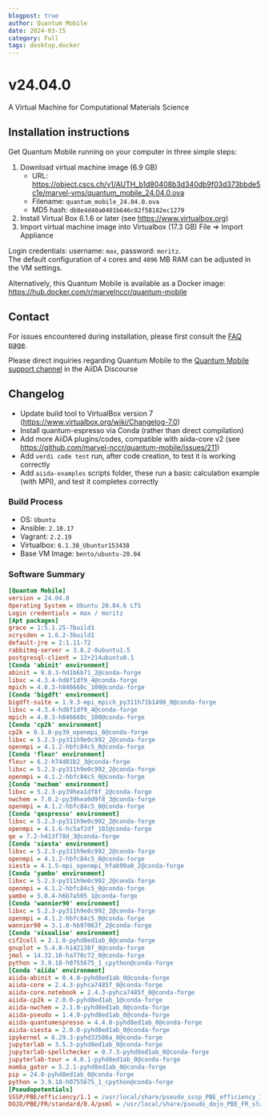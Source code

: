 ```yaml
---
blogpost: true
author: Quantum Mobile
date: 2024-03-15
category: Full
tags: desktop,docker
---
```


# v24.04.0

A Virtual Machine for Computational Materials Science

## Installation instructions

Get Quantum Mobile running on your computer in three simple steps:

 1. Download virtual machine image (6.9 GB)
    - URL: <https://object.cscs.ch/v1/AUTH_b1d80408b3d340db9f03d373bbde5c1e/marvel-vms/quantum_mobile_24.04.0.ova>
    - Filename: `quantum_mobile_24.04.0.ova`
    - MD5 hash: `db8e4d40a0401b646c02f58182ec1279`
 2. Install Virtual Box 6.1.6 or later (see <https://www.virtualbox.org>)
 3. Import virtual machine image into Virtualbox (17.3 GB)
    File => Import Appliance

Login credentials: username: `max`, password: `moritz`.  
The default configuration of `4` cores and `4096` MB RAM can be adjusted in the VM settings.

Alternatively, this Quantum Mobile is available as a Docker image: <https://hub.docker.com/r/marvelnccr/quantum-mobile>

## Contact

For issues encountered during installation, please first consult the [FAQ page](https://github.com/marvel-nccr/quantum-mobile/wiki/Frequently-Asked-Questions#virtualbox-installationstartup-issues).

Please direct inquiries regarding Quantum Mobile to the [Quantum Mobile support channel](https://aiida.discourse.group/c/quantum-mobile/) in the AiiDA Discourse

## Changelog

- Update build tool to VirtualBox version 7 (https://www.virtualbox.org/wiki/Changelog-7.0)
- Install quantum-espresso via Conda (rather than direct compilation)
- Add more AiiDA plugins/codes, compatible with aiida-core v2 (see <https://github.com/marvel-nccr/quantum-mobile/issues/211>)
- Add `verdi code test` run, after code creation, to test it is working correctly
- Add `aiida-examples` scripts folder, these run a basic calculation example (with MPI), and test it completes correctly

### Build Process

- OS: `Ubuntu`
- Ansible: `2.10.17`
- Vagrant: `2.2.19`
- Virtualbox: `6.1.38_Ubuntur153438`
- Base VM Image: `bento/ubuntu-20.04`

### Software Summary

```ini
[Quantum Mobile]
version = 24.04.0
Operating System = Ubuntu 20.04.6 LTS
Login credentials = max / moritz
[Apt packages]
grace = 1:5.1.25-7build1
xcrysden = 1.6.2-3build1
default-jre = 2:1.11-72
rabbitmq-server = 3.8.2-0ubuntu1.5
postgresql-client = 12+214ubuntu0.1
[Conda 'abinit' environment]
abinit = 9.8.3-hd1b6b71_2@conda-forge
libxc = 4.3.4-hd8f1df9_4@conda-forge
mpich = 4.0.3-h846660c_100@conda-forge
[Conda 'bigdft' environment]
bigdft-suite = 1.9.3-mpi_mpich_py311h71b1498_0@conda-forge
libxc = 4.3.4-hd8f1df9_4@conda-forge
mpich = 4.0.3-h846660c_100@conda-forge
[Conda 'cp2k' environment]
cp2k = 9.1.0-py39_openmpi_0@conda-forge
libxc = 5.2.3-py311h9e0c992_2@conda-forge
openmpi = 4.1.2-hbfc84c5_0@conda-forge
[Conda 'fleur' environment]
fleur = 6.2-h74d81b2_3@conda-forge
libxc = 5.2.3-py311h9e0c992_2@conda-forge
openmpi = 4.1.2-hbfc84c5_0@conda-forge
[Conda 'nwchem' environment]
libxc = 5.2.3-py39hea1df8f_2@conda-forge
nwchem = 7.0.2-py39hea0d9f8_3@conda-forge
openmpi = 4.1.2-hbfc84c5_0@conda-forge
[Conda 'qespresso' environment]
libxc = 5.2.3-py311h9e0c992_2@conda-forge
openmpi = 4.1.6-hc5af2df_101@conda-forge
qe = 7.2-h413f70d_3@conda-forge
[Conda 'siesta' environment]
libxc = 5.2.3-py311h9e0c992_2@conda-forge
openmpi = 4.1.2-hbfc84c5_0@conda-forge
siesta = 4.1.5-mpi_openmpi_hfab99a0_2@conda-forge
[Conda 'yambo' environment]
libxc = 5.2.3-py311h9e0c992_2@conda-forge
openmpi = 4.1.2-hbfc84c5_0@conda-forge
yambo = 5.0.4-h6b7a505_1@conda-forge
[Conda 'wannier90' environment]
libxc = 5.2.3-py311h9e0c992_2@conda-forge
openmpi = 4.1.2-hbfc84c5_0@conda-forge
wannier90 = 3.1.0-hb97063f_2@conda-forge
[Conda 'visualise' environment]
cif2cell = 2.1.0-pyhd8ed1ab_0@conda-forge
gnuplot = 5.4.8-h142138f_0@conda-forge
jmol = 14.32.10-ha770c72_0@conda-forge
python = 3.9.18-h0755675_1_cpython@conda-forge
[Conda 'aiida' environment]
aiida-abinit = 0.4.0-pyhd8ed1ab_0@conda-forge
aiida-core = 2.4.3-pyhca7485f_0@conda-forge
aiida-core.notebook = 2.4.3-pyhca7485f_0@conda-forge
aiida-cp2k = 2.0.0-pyhd8ed1ab_1@conda-forge
aiida-nwchem = 2.1.0-pyhd8ed1ab_0@conda-forge
aiida-pseudo = 1.4.0-pyhd8ed1ab_0@conda-forge
aiida-quantumespresso = 4.4.0-pyhd8ed1ab_0@conda-forge
aiida-siesta = 2.0.0-pyhd8ed1ab_0@conda-forge
ipykernel = 6.29.3-pyhd33586a_0@conda-forge
jupyterlab = 3.5.3-pyhd8ed1ab_0@conda-forge
jupyterlab-spellchecker = 0.7.3-pyhd8ed1ab_0@conda-forge
jupyterlab-tour = 4.0.1-pyhd8ed1ab_0@conda-forge
mamba_gator = 5.2.1-pyhd8ed1ab_0@conda-forge
pip = 24.0-pyhd8ed1ab_0@conda-forge
python = 3.9.18-h0755675_1_cpython@conda-forge
[Pseudopotentials]
SSSP/PBE/efficiency/1.1 = /usr/local/share/pseudo_sssp_PBE_efficiency_1.1
DOJO/PBE/FR/standard/0.4/psml = /usr/local/share/pseudo_dojo_PBE_FR_standard_0.4_psml
```
